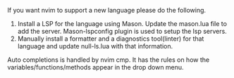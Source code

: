 If you want nvim to support a new language please do the following.

1. Install a LSP for the language using Mason. Update the mason.lua file to add the server. Mason-lspconfig plugin is
   used to setup the lsp servers.
2. Manually install a formatter and a diagnostics tool(linter) for that language and update null-ls.lua with
   that information.

Auto completions is handled by nvim cmp. It has the rules on how the variables/functions/methods appear in the drop down
menu.

